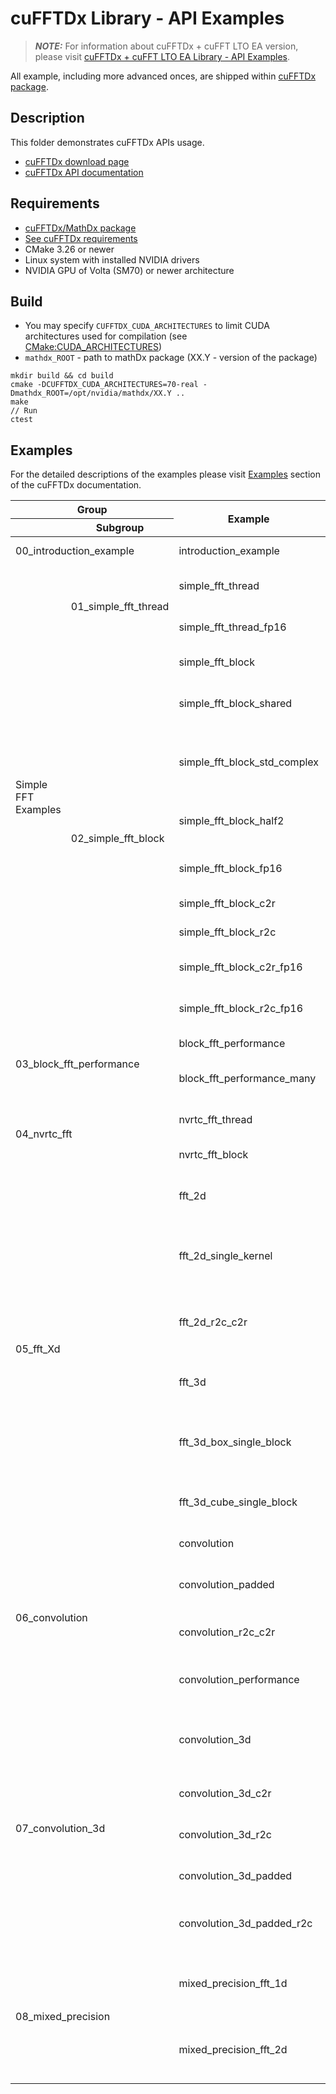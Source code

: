 # cuFFTDx Library - API Examples

> **_NOTE:_** For information about cuFFTDx + cuFFT LTO EA version, please visit [cuFFTDx + cuFFT LTO EA Library - API Examples](README_LTO_EA.md).

All example, including more advanced onces, are shipped within [cuFFTDx package](https://developer.nvidia.com/cufftdx-downloads).

## Description

This folder demonstrates cuFFTDx APIs usage.

* [cuFFTDx download page](https://developer.nvidia.com/cufftdx-downloads)
* [cuFFTDx API documentation](https://docs.nvidia.com/cuda/cufftdx/index.html)

## Requirements

* [cuFFTDx/MathDx package](https://developer.nvidia.com/cufftdx-downloads)
* [See cuFFTDx requirements](https://docs.nvidia.com/cuda/cufftdx/requirements_func.html)
* CMake 3.26 or newer
* Linux system with installed NVIDIA drivers
* NVIDIA GPU of Volta (SM70) or newer architecture

## Build

* You may specify `CUFFTDX_CUDA_ARCHITECTURES` to limit CUDA architectures used for compilation (see [CMake:CUDA_ARCHITECTURES](https://cmake.org/cmake/help/latest/prop_tgt/CUDA_ARCHITECTURES.html#prop_tgt:CUDA_ARCHITECTURES))
* `mathdx_ROOT` - path to mathDx package (XX.Y - version of the package)

```
mkdir build && cd build
cmake -DCUFFTDX_CUDA_ARCHITECTURES=70-real -Dmathdx_ROOT=/opt/nvidia/mathdx/XX.Y ..
make
// Run
ctest
```

## Examples

For the detailed descriptions of the examples please visit [Examples](https://docs.nvidia.com/cuda/cufftdx/examples.html) section of the cuFFTDx documentation.

<table>
    <thead>
        <tr>
            <th colspan="2">Group</th>
            <th rowspan="2">Example</th>
            <th rowspan="2">Description</th>
        </tr>
        <tr>
            <th></th>
            <th>Subgroup</th>
        </tr>
    </thead>
    <tbody>
        <tr>
            <td colspan="2">00_introduction_example</td>
            <td>introduction_example</td>
            <td>cuFFTDx API introduction</td>
        </tr>
        <tr>
            <td rowspan="11">Simple FFT Examples</td>
            <td rowspan="2">01_simple_fft_thread</td>
            <td>simple_fft_thread</td>
            <td>Complex-to-complex thread FFT</td>
        </tr>
        <tr>
            <td>simple_fft_thread_fp16</td>
            <td>Complex-to-complex thread FFT half-precision</td>
        </tr>
        <tr>
            <td rowspan="9">02_simple_fft_block</td>
            <td>simple_fft_block</td>
            <td>Complex-to-complex block FFT</td>
        </tr>
        <tr>
            <td>simple_fft_block_shared</td>
            <td>Complex-to-complex block FFT shared-memory API</td>
        </tr>
        <tr>
            <td>simple_fft_block_std_complex</td>
            <td>Complex-to-complex block FFT with <code>cuda::std::complex</code> as data type</td>
        </tr>
        <tr>
            <td>simple_fft_block_half2</td>
            <td>Complex-to-complex block FFT with <code>__half2</code> as data type</td>
        </tr>
        <tr>
            <td>simple_fft_block_fp16</td>
            <td>Complex-to-complex block FFT half-precision</td>
        </tr>
        <tr>
            <td>simple_fft_block_c2r</td>
            <td>Complex-to-real block FFT</td>
        </tr>
        <tr>
            <td>simple_fft_block_r2c</td>
            <td>Real-to-complex block FFT</td>
        </tr>
        <tr>
            <td>simple_fft_block_c2r_fp16</td>
            <td>Complex-to-real block FFT half-precision</td>
        </tr>
        <tr>
            <td>simple_fft_block_r2c_fp16</td>
            <td>Real-to-complex block FFT half-precision</td>
        </tr>
        <tr>
            <td colspan="2" rowspan="2">03_block_fft_performance</td>
            <td>block_fft_performance</td>
            <td>Benchmark for C2C block FFT</td>
        </tr>
        <tr>
            <td>block_fft_performance_many</td>
            <td>Benchmark for C2C/R2C/C2R block FFT</td>
        </tr>
        <tr>
            <td colspan="2" rowspan="2">04_nvrtc_fft</td>
            <td>nvrtc_fft_thread</td>
            <td>Complex-to-complex thread FFT</td>
        </tr>
        <tr>
            <td>nvrtc_fft_block</td>
            <td>Complex-to-complex block FFT</td>
        </tr>
        <tr>
            <td colspan="2" rowspan="6">05_fft_Xd</td>
            <td>fft_2d</td>
            <td>Example showing how to perform 2D FP32 C2C FFT with cuFFTDx</td>
        </tr>
        <tr>
            <td>fft_2d_single_kernel</td>
            <td>2D FP32 FFT in a single kernel using Cooperative Groups kernel launch</td>
        </tr>
        <tr>
            <td>fft_2d_r2c_c2r</td>
            <td>Example showing how to perform 2D FP32 R2C/C2R convolution with cuFFTDx</td>
        </tr>
        <tr>
            <td>fft_3d</td>
            <td>Example showing how to perform 3D FP32 C2C FFT with cuFFTDx</td>
        </tr>
        <tr>
            <td>fft_3d_box_single_block</td>
            <td>Small 3D FP32 FFT that fits into a single block, each dimension is different</td>
        </tr>
        <tr>
            <td>fft_3d_cube_single_block</td>
            <td>Small 3D (equal dimensions) FP32 FFT that fits into a single block</td>
        </tr>
        <tr>
            <td colspan="2" rowspan="4">06_convolution</td>
            <td>convolution</td>
            <td>Simplified FFT convolution</td>
        </tr>
        <tr>
            <td>convolution_padded</td>
            <td>R2C-C2R FFT convolution with optimization and zero padding</td>
        </tr>
        <tr>
            <td>convolution_r2c_c2r</td>
            <td>Simplified R2C-C2R FFT convolution</td>
        </tr>
        <tr>
            <td>convolution_performance</td>
            <td>Benchmark for FFT convolution using cuFFTDx and cuFFT</td>
        </tr>
        <tr>
            <td colspan="2" rowspan="5">07_convolution_3d</td>
            <td>convolution_3d</td>
            <td>cuFFTDx fused 3D convolution with preprocessing, filtering and postprocessing</td>
        </tr>
        <tr>
            <td>convolution_3d_c2r</td>
            <td>cuFFTDx fused 3D C2R/R2C FFT convolution</td>
        </tr>
        <tr>
            <td>convolution_3d_r2c</td>
            <td>cuFFTDx fused 3D R2C/C2R FFT convolution</td>
        </tr>
        <tr>
            <td>convolution_3d_padded</td>
            <td>cuFFTDx fused 3D FFT convolution using zero padding</td>
        </tr>
        <tr>
            <td>convolution_3d_padded_r2c</td>
            <td>cuFFTDx fused 3D R2C/C2R FFT convolution with zero padding</td>
        </tr>
        <tr>
            <td colspan="2" rowspan="2">08_mixed_precision</td>
            <td>mixed_precision_fft_1d</td>
            <td>Example showing how to use separate storage and compute precisions</td>
        </tr>
        <tr>
            <td>mixed_precision_fft_2d</td>
            <td>Mixed precision 2D FFT with benchmarking and accuracy comparison</td>
        </tr>
    </tbody>
</table>
